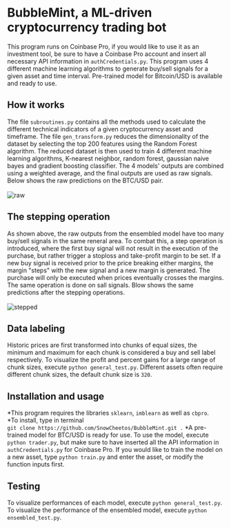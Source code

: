 # BubbleMint, a ML-driven cryptocurrency trading bot
This program runs on Coinbase Pro, if you would like to use it as an investment tool, be sure to have a Coinbase Pro account and insert all necessary API information in ```authCredentials.py```. This program uses 4 different machine learning algorithms to generate buy/sell signals for a given asset and time interval. Pre-trained model for Bitcoin/USD is available and ready to use.

## How it works
The file ```subroutines.py``` contains all the methods used to calculate the different technical indicators of a given cryptocurrency asset and timeframe. The file ```gen_transform.py``` reduces the dimensionality of the dataset by selecting the top 200 features using the Random Forest algorithm. The reduced dataset is then used to train 4 different machine learning algorithms, K-nearest neighbor, random forest, gaussian naive bayes and gradient boosting classifier. The 4 models' outputs are combined using a weighted average, and the final outputs are used as raw signals. Below shows the raw predictions on the BTC/USD pair.\
\
![raw](https://user-images.githubusercontent.com/86272122/139788759-5549fe69-1c03-4d94-86c8-39582657bd08.png)

## The stepping operation
As shown above, the raw outputs from the ensembled model have too many buy/sell signals in the same reneral area. To combat this, a step operation is introduced, where the first buy signal will not result in the execution of the purchase, but rather trigger a stoploss and take-profit margin to be set. If a new buy signal is received prior to the price breaking either margins, the margin "steps" with the new signal and a new margin is generated. The purchase will only be executed when prices eventually crosses the margins. The same operation is done on sall signals. Blow shows the same predictions after the stepping operations.\
\
![stepped](https://user-images.githubusercontent.com/86272122/139789031-068c1a99-db77-45bb-972f-750db1c31000.png)

## Data labeling
Historic prices are first transformed into chunks of equal sizes, the minimum and maximum for each chunk is considered a buy and sell label respectively. To visualize the profit and percent gains for a large range of chunk sizes, execute ```python general_test.py```. Different assets often require different chunk sizes, the default chunk size is ```320```.

## Installation and usage
*This program requires the libraries ```sklearn```, ```imblearn``` as well as ```cbpro```.\
*To install, type in terminal\
```git clone https://github.com/SnowCheetos/BubbleMint.git .```
*A pre-trained model for BTC/USD is ready for use. To use the model, execute ```python trader.py```, but make sure to have inserted all the API information in ```authCredentials.py``` for Coinbase Pro. If you would like to train the model on a new asset, type ```python train.py``` and enter the asset, or modify the function inputs first.

## Testing
To visualize performances of each model, execute ```python general_test.py```. To visualize the performance of the ensembled model, execute ```python ensembled_test.py```.
